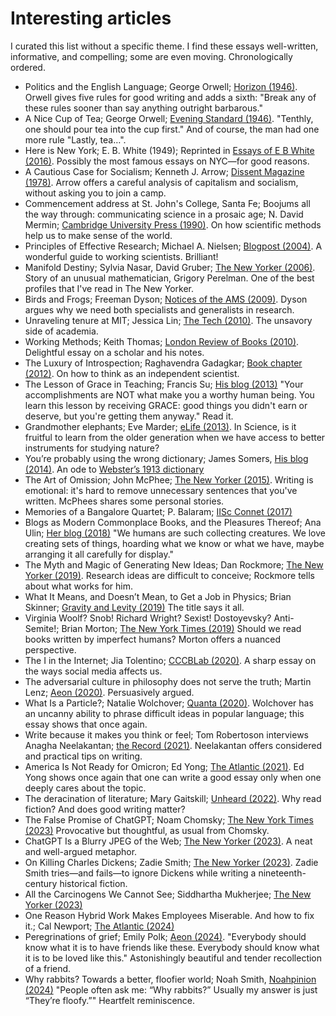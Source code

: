 # Interesting articles

I curated this list without a specific theme. I find these essays well-written, informative, and compelling; some are even moving. Chronologically ordered.

- Politics and the English Language; George Orwell; [Horizon (1946)](https://www.orwellfoundation.com/the-orwell-foundation/orwell/essays-and-other-works/politics-and-the-english-language/). Orwell gives five rules for good writing and adds a sixth: "Break any of these rules sooner than say anything outright barbarous."
- A Nice Cup of Tea; George Orwell; [Evening Standard (1946)](https://www.orwellfoundation.com/the-orwell-foundation/orwell/essays-and-other-works/a-nice-cup-of-tea/). "Tenthly, one should pour tea into the cup first." And of course, the man had one more rule "Lastly, tea…".
- Here is New York; E. B. White (1949); Reprinted in [Essays of E B White (2016)](https://openlibrary.org/works/OL24608880W/Essays_of_E._B._White?edition=key%3A/books/OL32645005M). Possibly the most famous essays on NYC—for good reasons.
- A Cautious Case for Socialism; Kenneth J. Arrow; [Dissent Magazine  (1978)](https://www.dissentmagazine.org/article/a-cautious-case-for-socialism/). Arrow offers a careful analysis of capitalism and socialism, without asking you to join a camp.
- Commencement address at St. John's College, Santa Fe; Boojums all the way through: communicating science in a prosaic age; N. David Mermin; [Cambridge University Press (1990)](https://www.cambridge.org/us/universitypress/subjects/physics/history-philosophy-and-foundations-physics/boojums-all-way-through-communicating-science-prosaic-age?format=PB). On how scientific methods help us to make sense of the world.
- Principles of Effective Research; Michael A. Nielsen; [Blogpost (2004)](https://michaelnielsen.org/blog/principles-of-effective-research/). A wonderful guide to working scientists. Brilliant!
- Manifold Destiny; Sylvia Nasar, David Gruber; [The New Yorker (2006)](https://www.newyorker.com/magazine/2006/08/28/manifold-destiny). Story of an unusual mathematician, Grigory Perelman. One of the best profiles that I've read in The New Yorker.
- Birds and Frogs; Freeman Dyson; [Notices of the AMS (2009)](https://www.ams.org/notices/200902/rtx090200212p.pdf). Dyson argues why we need both specialists and generalists in research.
- Unraveling tenure at MIT; Jessica Lin; [The Tech (2010)](https://thetech.com/2010/06/11/tenure-v130-n28). The unsavory side of academia.
- Working Methods; Keith Thomas; [London Review of Books (2010)](https://www.lrb.co.uk/the-paper/v32/n11/keith-thomas/diary). Delightful essay on a scholar and his notes.
- The Luxury of Introspection; Raghavendra Gadagkar; [Book chapter (2012)](https://eprints.iisc.ac.in/68318/). On how to think as an independent scientist.
- The Lesson of Grace in Teaching; Francis Su; [His blog (2013)](https://www.francissu.com/post/the-lesson-of-grace-in-teaching) "Your accomplishments are NOT what make you a worthy human being.  You learn this lesson by receiving GRACE: good things you didn't earn or deserve, but you're getting them anyway." Read it.
- Grandmother elephants; Eve Marder; [eLife (2013)](https://doi.org/10.7554/eLife.01140). In Science, is it fruitful to learn from the older generation when we have access to better instruments for studying nature?
- You’re probably using the wrong dictionary; James Somers, [His blog (2014)](https://jsomers.net/blog/dictionary). An ode to [Webster’s 1913 dictionary](https://www.websters1913.com/)
- The Art of Omission; John McPhee; [The New Yorker (2015)](https://www.newyorker.com/magazine/2015/09/14/omission). Writing is emotional: it's hard to remove unnecessary sentences that you've written. McPhees shares some personal stories.
- Memories of a Bangalore Quartet; P. Balaram; [IISc Connet (2017)](https://connect.iisc.ac.in/2017/06/memories-of-a-bangalore-quartet/)
- Blogs as Modern Commonplace Books, and the Pleasures Thereof; Ana Ulin; [Her blog (2018)](https://anaulin.org/blog/commonplace-books-modern-blogs/) "We humans are such collecting creatures. We love creating sets of things, hoarding what we know or what we have, maybe arranging it all carefully for display."
- The Myth and Magic of Generating New Ideas; Dan Rockmore; [The New Yorker (2019)](https://www.newyorker.com/culture/annals-of-inquiry/the-myth-and-magic-of-generating-new-ideas). Research ideas are difficult to conceive; Rockmore tells about what works for him.
- What It Means, and Doesn’t Mean, to Get a Job in Physics; Brian Skinner;  [Gravity and Levity (2019)](https://gravityandlevity.wordpress.com/2019/03/25/what-it-means-and-doesnt-mean-to-get-a-job-in-physics/) The title says it all.
- Virginia Woolf? Snob! Richard Wright? Sexist! Dostoyevsky? Anti-Semite!; Brian Morton; [The New York Times (2019)](https://www.nytimes.com/2019/01/08/books/review/edith-wharton-house-of-mirth-anti-semitism.html) Should we read books written by imperfect humans? Morton offers a nuanced perspective.
- The I in the Internet; Jia Tolentino; [CCCBLab (2020)](https://lab.cccb.org/en/the-i-in-the-internet/). A sharp essay on the ways social media affects us.
- The adversarial culture in philosophy does not serve the truth; Martin Lenz; [Aeon (2020)](https://aeon.co/ideas/the-adversarial-culture-in-philosophy-does-not-serve-the-truth). Persuasively argued.
- What Is a Particle?; Natalie Wolchover; [Quanta (2020)](https://www.quantamagazine.org/what-is-a-particle-20201112/#0). Wolchover has an uncanny ability to phrase difficult ideas in popular language; this essay shows that once again.
- Write because it makes you think or feel; Tom Robertoson interviews Anagha Neelakantan; [the Record (2021)](https://www.recordnepal.com/anagha-neelakantan-write-because-it-makes-you-think-or-feel). Neelakantan offers considered and practical tips on writing.
- America Is Not Ready for Omicron; Ed Yong; [The Atlantic (2021)](https://www.theatlantic.com/health/archive/2021/12/america-omicron-variant-surge-booster/621027/). Ed Yong shows once again that one can write a good essay only when one deeply cares about the topic.
- The deracination of literature; Mary Gaitskill; [Unheard (2022)](https://unherd.com/2022/06/the-death-of-literature/). Why read fiction? And does good writing matter?
- The False Promise of ChatGPT; Noam Chomsky; [The New York Times (2023)](https://www.nytimes.com/2023/03/08/opinion/noam-chomsky-chatgpt-ai.html) Provocative but thoughtful, as usual from Chomsky.
- ChatGPT Is a Blurry JPEG of the Web; [The New Yorker (2023)](https://www.newyorker.com/tech/annals-of-technology/chatgpt-is-a-blurry-jpeg-of-the-web). A neat and well-argued metaphor.
- On Killing Charles Dickens; Zadie Smith; [The New Yorker (2023)](https://www.newyorker.com/magazine/2023/07/10/on-killing-charles-dickens). Zadie Smith tries—and fails—to ignore Dickens while writing a nineteenth-century historical fiction.
- All the Carcinogens We Cannot See; Siddhartha Mukherjee; [The New Yorker (2023)](https://www.newyorker.com/magazine/2023/12/18/all-the-carcinogens-we-cannot-see)
- One Reason Hybrid Work Makes Employees Miserable. And how to fix it.; Cal Newport; [The Atlantic (2024)](https://www.theatlantic.com/ideas/archive/2024/02/hybrid-work-attention-productivity/677598/)
- Peregrinations of grief; Emily Polk; [Aeon (2024)](https://aeon.co/essays/so-it-goes-and-goes-and-goes-on-vonneguts-death-mantra). "Everybody should know what it is to have friends like these. Everybody should know what it is to be loved like this." Astonishingly beautiful and tender recollection of a friend.
- Why rabbits? Towards a better, floofier world; Noah Smith, [Noahpinion (2024)](https://www.noahpinion.blog/p/why-rabbits) "People often ask me: “Why rabbits?” Usually my answer is just “They’re floofy.”" Heartfelt reminiscence.
